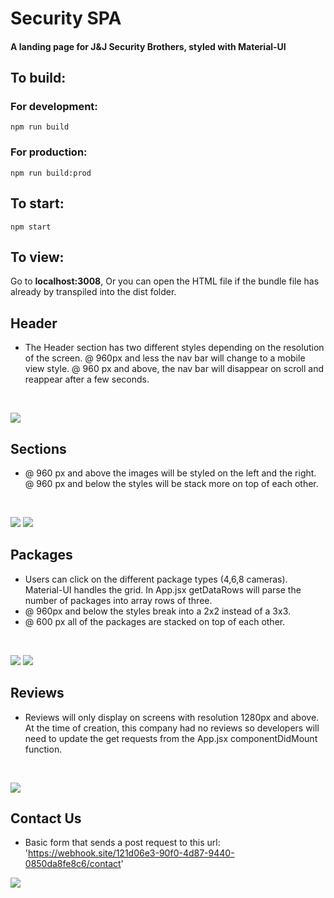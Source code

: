 # Security SPA

#### A landing page for J&J Security Brothers, styled with Material-UI

## To build:
### For development:
```
npm run build
```

### For production:
```
npm run build:prod
```
## To start:
```
npm start
```
## To view:
Go to **localhost:3008**, Or you can open the HTML file if the bundle file has already by transpiled into the dist folder.

## Header

* The Header section has two different styles depending on the resolution of the screen. @ 960px and less the nav bar will change to a mobile view style. @ 960 px and above, the nav bar will disappear on scroll and reappear after a few seconds.

<br/>

![](http://g.recordit.co/HpWS6rx81f.gif)



## Sections

* @ 960 px and above the images will be styled on the left and the right. @ 960 px and below the styles will be stack more on top of each other.

<br/>

![](http://g.recordit.co/joRoCWNlF3.gif)
![](http://g.recordit.co/Fc2YlVuxwj.gif)

## Packages

* Users can click on the different package types (4,6,8 cameras). Material-UI handles the grid. In App.jsx getDataRows will parse the number of packages into array rows of three. 
* @ 960px and below the styles break into a 2x2 instead of a 3x3. 
* @ 600 px all of the packages are stacked on top of each other. 

<br/>

![](http://g.recordit.co/zu1ZgntPj8.gif)
![](http://g.recordit.co/Fc2YlVuxwj.gif)

## Reviews
* Reviews will only display on screens with resolution 1280px and above. At the time of creation, this company had no reviews so developers will need to update the get requests from the App.jsx componentDidMount function. 

<br/>

![](http://g.recordit.co/Fc2YlVuxwj.gif)

## Contact Us

* Basic form that sends a post request to this url: 'https://webhook.site/121d06e3-90f0-4d87-9440-0850da8fe8c6/contact'

![](http://g.recordit.co/oEcLdSYWdi.gif)
